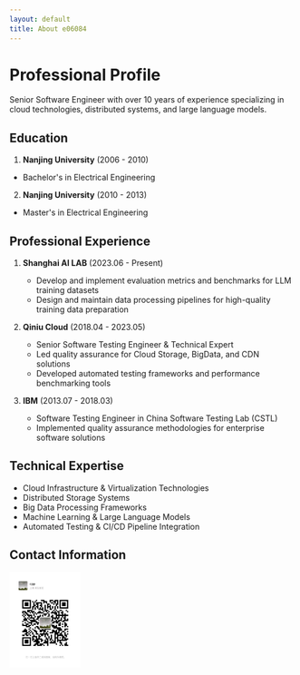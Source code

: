 ```yaml
---
layout: default
title: About e06084
---
```


# Professional Profile

Senior Software Engineer with over 10 years of experience specializing in cloud technologies, distributed systems, and large language models.

## Education

1. **Nanjing University**  (2006 - 2010)
  * Bachelor's in Electrical Engineering

2. **Nanjing University**  (2010 - 2013)
  * Master's in Electrical Engineering  

## Professional Experience

1. **Shanghai AI LAB** (2023.06 - Present)
   * Develop and implement evaluation metrics and benchmarks for LLM training datasets
   * Design and maintain data processing pipelines for high-quality training data preparation

2. **Qiniu Cloud** (2018.04 - 2023.05)
   * Senior Software Testing Engineer & Technical Expert
   * Led quality assurance for Cloud Storage, BigData, and CDN solutions
   * Developed automated testing frameworks and performance benchmarking tools

3. **IBM** (2013.07 - 2018.03)
   * Software Testing Engineer in China Software Testing Lab (CSTL)
   * Implemented quality assurance methodologies for enterprise software solutions

## Technical Expertise

* Cloud Infrastructure & Virtualization Technologies
* Distributed Storage Systems
* Big Data Processing Frameworks
* Machine Learning & Large Language Models
* Automated Testing & CI/CD Pipeline Integration

## Contact Information

<p align="left"><img src="/assets/img/wechat.jpg" width="25%" height="25%"></p>